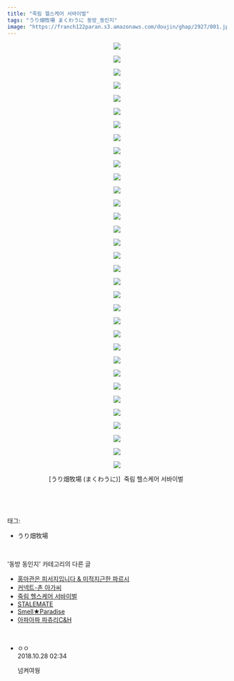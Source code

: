 ```yaml
---
title: "죽림 헬스케어 서바이벌"
tags: "うり畑牧場 まくわうに 동방_동인지"
image: "https://franch122paran.s3.amazonaws.com/doujin/ghap/2927/001.jpg"
---
```

<div class="article">
<p style="text-align: center; clear: none; float: none;"><img src="{{ site.imgserver7 }}/ghap/2927/001.jpg"/></p>
<p style="text-align: center; clear: none; float: none;"><img src="{{ site.imgserver7 }}/ghap/2927/002.jpg"/></p>
<p style="text-align: center; clear: none; float: none;"><img src="{{ site.imgserver7 }}/ghap/2927/003.jpg"/></p>
<p style="text-align: center; clear: none; float: none;"><img src="{{ site.imgserver7 }}/ghap/2927/004.jpg"/></p>
<p style="text-align: center; clear: none; float: none;"><img src="{{ site.imgserver7 }}/ghap/2927/005.jpg"/></p>
<p style="text-align: center; clear: none; float: none;"><img src="{{ site.imgserver7 }}/ghap/2927/006.jpg"/></p>
<p style="text-align: center; clear: none; float: none;"><img src="{{ site.imgserver7 }}/ghap/2927/007.jpg"/></p>
<p style="text-align: center; clear: none; float: none;"><img src="{{ site.imgserver7 }}/ghap/2927/008.jpg"/></p>
<p style="text-align: center; clear: none; float: none;"><img src="{{ site.imgserver7 }}/ghap/2927/009.jpg"/></p>
<p style="text-align: center; clear: none; float: none;"><img src="{{ site.imgserver7 }}/ghap/2927/010.jpg"/></p>
<p style="text-align: center; clear: none; float: none;"><img src="{{ site.imgserver7 }}/ghap/2927/011.jpg"/></p>
<p style="text-align: center; clear: none; float: none;"><img src="{{ site.imgserver7 }}/ghap/2927/012.jpg"/></p>
<p style="text-align: center; clear: none; float: none;"><img src="{{ site.imgserver7 }}/ghap/2927/013.jpg"/></p>
<p style="text-align: center; clear: none; float: none;"><img src="{{ site.imgserver7 }}/ghap/2927/014.jpg"/></p>
<p style="text-align: center; clear: none; float: none;"><img src="{{ site.imgserver7 }}/ghap/2927/015.jpg"/></p>
<p style="text-align: center; clear: none; float: none;"><img src="{{ site.imgserver7 }}/ghap/2927/016.jpg"/></p>
<p style="text-align: center; clear: none; float: none;"><img src="{{ site.imgserver7 }}/ghap/2927/017.jpg"/></p>
<p style="text-align: center; clear: none; float: none;"><img src="{{ site.imgserver7 }}/ghap/2927/018.jpg"/></p>
<p style="text-align: center; clear: none; float: none;"><img src="{{ site.imgserver7 }}/ghap/2927/019.jpg"/></p>
<p style="text-align: center; clear: none; float: none;"><img src="{{ site.imgserver7 }}/ghap/2927/020.jpg"/></p>
<p style="text-align: center; clear: none; float: none;"><img src="{{ site.imgserver7 }}/ghap/2927/021.jpg"/></p>
<p style="text-align: center; clear: none; float: none;"><img src="{{ site.imgserver7 }}/ghap/2927/022.jpg"/></p>
<p style="text-align: center; clear: none; float: none;"><img src="{{ site.imgserver7 }}/ghap/2927/023.jpg"/></p>
<p style="text-align: center; clear: none; float: none;"><img src="{{ site.imgserver7 }}/ghap/2927/024.jpg"/></p>
<p style="text-align: center; clear: none; float: none;"><img src="{{ site.imgserver7 }}/ghap/2927/025.jpg"/></p>
<p style="text-align: center; clear: none; float: none;"><img src="{{ site.imgserver7 }}/ghap/2927/026.jpg"/></p>
<p style="text-align: center; clear: none; float: none;"><img src="{{ site.imgserver7 }}/ghap/2927/027.jpg"/></p>
<p style="text-align: center; clear: none; float: none;"><img src="{{ site.imgserver7 }}/ghap/2927/028.jpg"/></p>
<p style="text-align: center; clear: none; float: none;"><img src="{{ site.imgserver7 }}/ghap/2927/029.jpg"/></p>
<p style="text-align: center; clear: none; float: none;"><img src="{{ site.imgserver7 }}/ghap/2927/030.jpg"/></p>
<p style="text-align: center; clear: none; float: none;"><img src="{{ site.imgserver7 }}/ghap/2927/031.jpg"/></p>
<p style="text-align: center; clear: none; float: none;"><img src="{{ site.imgserver7 }}/ghap/2927/032.jpg"/></p>
<p style="text-align: center; clear: none; float: none;"><img src="{{ site.imgserver7 }}/ghap/2927/033.jpg"/></p>
<p style="text-align: center; clear: none; float: none;">[うり畑牧場 (まくわうに)]  죽림 헬스케어 서바이벌 </p>
<p><br/></p>
</div><br/>
<div class="tagTrail">
<p>태그: </p>
<ul>
<li>うり畑牧場</li>
</ul>
</div><br/>
<div class="another">
<p>'동방 동인지' 카테고리의 다른 글</p>
<ul>
<li><a href="/ghap_2930">홍마관은 피서지입니다 &amp; 미적지근한 파르시</a></li>
<li><a href="/ghap_2928">커넥트-촌 아가씨</a></li>
<li><a href="/ghap_2927">죽림 헬스케어 서바이벌</a></li>
<li><a href="/ghap_2924">STALEMATE</a></li>
<li><a href="/ghap_2923">Smell★Paradise</a></li>
<li><a href="/ghap_2922">아파아파 파츄리C&amp;H</a></li>
</ul>
</div><br/>
<div class="cb_module cb_fluid">
<div class="cb_wrt cb_profile">
<div class="comment">
<ul>
<li class="cb_thumb_off" id="comment15363721">
<div class="cb_comment_area">
<div class="cb_info_area">
<div class="cb_section">
<span class="cb_nick_name">ㅇㅇ</span>
</div>
<div class="cb_section">
<span class="cb_date">2018.10.28 02:34 </span>
</div>
</div>
<div class="cb_dsc_comment">
<p class="cb_dsc">
											넘켜여웡
										</p>
</div>
</div></li>
</ul>
</div>
</div><!-- commentList close -->
</div><br/>
